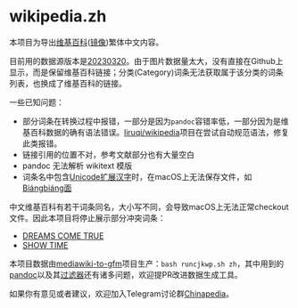 # wikipedia.zh

本项目为导出[维基百科](https://www.wikipedia.org/)([镜像](https://wiki.chinapedia.org/))繁体中文内容。

目前用的数据源版本是[20230320](https://dumps.wikimedia.org/zhwiki/20230320/)。由于图片数据量太大，没有直接在Github上显示，而是保留维基百科链接；分类(Category)词条无法获取属于该分类的词条列表，也换成了维基百科的链接。

一些已知问题：

* 部分词条在转换过程中报错，一部分是因为`pandoc`容错率低，一部分因为是维基百科数据的确有语法错误。[liruqi/wikipedia](https://github.com/liruqi/wikipedia)项目在尝试自动规范语法，修复此类报错。
* 链接引用的位置不对，参考文献部分也有大量空白
* pandoc 无法解析 wikitext 模版
* 词条名中包含[Unicode扩展汉字](https://zh.wikipedia.org/wiki/Wikipedia:Unicode%E6%89%A9%E5%B1%95%E6%B1%89%E5%AD%97)时，在macOS上无法保存文件，如[Biángbiáng面](https://zh.wikipedia.org/wiki/%F0%B0%BB%9D%F0%B0%BB%9D%E9%9D%A2)

中文维基百科有若干词条同名，大小写不同，会导致macOS上无法正常checkout文件。因此本项目将停止展示部分冲突词条：
* [DREAMS COME TRUE](https://zh.wikipedia.org/wiki/DREAMS_COME_TRUE)
* [SHOW TIME](https://zh.wikipedia.org/wiki/Talk:SHOW_TIME)

本项目数据由[mediawiki-to-gfm](https://github.com/chinapedia/mediawiki-to-gfm)项目生产：`bash runcjkwp.sh zh`，其中用到的[pandoc](https://github.com/jgm/pandoc)以及其[过滤器](https://github.com/chinapedia/mediawiki-to-gfm/tree/master/filters)还有诸多问题，欢迎提PR改进数据生成工具。

如果你有意见或者建议，欢迎加入Telegram讨论群[Chinapedia](https://t.me/chinapedia)。

